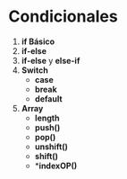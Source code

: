 # Condicionales
 1. **if Básico**
 2. **if-else**
 3. **if-else** y **else-if**
 3. **Switch** 
    - **case**
    - **break**
    - **default**
 4. **Array**
    - **length**
    - **push()**
    - **pop()**
    - **unshift()**
    - **shift()**  
    - ***indexOP()**